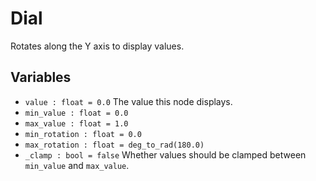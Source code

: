 # Dial
Rotates along the Y axis to display values.

## Variables
* `value : float = 0.0` The value this node displays.
* `min_value : float = 0.0`
* `max_value : float = 1.0`
* `min_rotation : float = 0.0`
* `max_rotation : float = deg_to_rad(180.0)`
* `_clamp : bool = false` Whether values should be clamped between `min_value` and `max_value`.
